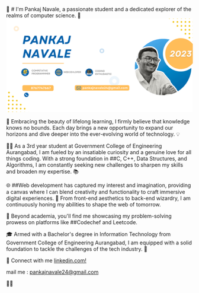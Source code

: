 👋 # I'm Pankaj Navale, a passionate student and a dedicated explorer of the realms of computer science. 🚀
              ![github](https://github.com/pankajnavale24/pankajnavale24/blob/main/Blue%20Modern%20Education%20Banner.png)

🌟 Embracing the beauty of lifelong learning, I firmly believe that knowledge knows no bounds. Each day brings a new opportunity to expand our horizons and dive deeper into the ever-evolving world of technology. 💡

👨‍💻 As a 3rd year student at Government College of Engineering Aurangabad, I am fueled by an insatiable curiosity and a genuine love for all things coding. With a strong foundation in ##C, C++, Data Structures, and Algorithms, I am constantly seeking new challenges to sharpen my skills and broaden my expertise. 📚

🌐 ##Web development has captured my interest and imagination, providing a canvas where I can blend creativity and functionality to craft immersive digital experiences. 🎨 From front-end aesthetics to back-end wizardry, I am continuously honing my abilities to shape the web of tomorrow.

🌟 Beyond academia, you'll find me showcasing my problem-solving prowess on platforms like ##Codechef and Leetcode.

🎓 Armed with a Bachelor's degree in Information Technology from Government College of Engineering Aurangabad, I am equipped with a solid foundation to tackle the challenges of the tech industry. 💪

🌱 Connect with me
   <a href="https://www.linkedin.com/in/pankajnavale24/">linkedin.com!</a>

   mail me : pankajnavale24@gmail.com

 🚀✨

<!---
pankajnavale24/pankajnavale24 is a ✨ special ✨ repository because its `README.md` (this file) appears on your GitHub profile.
You can click the Preview link to take a look at your changes.
--->
